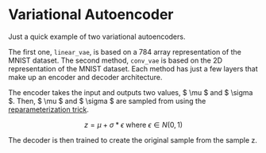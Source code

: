 # Variational Autoencoder

Just a quick example of two variational autoencoders.

The first one, `linear_vae`, is based on a 784 array representation of the MNIST dataset. The second method, `conv_vae` is based on the 2D representation of the MNIST dataset. Each method has just a few layers that make up an encoder and decoder architecture. 

The encoder takes the input and outputs two values, $ \mu $ and $ \sigma $. Then, $ \mu $ and $ \sigma $ are sampled from using the [reparameterization trick](https://arxiv.org/pdf/1312.6114.pdf).

$$ z = \mu + \sigma * \epsilon \text{ where } \epsilon \in N(0,1) $$

The decoder is then trained to create the original sample from the sample z. 





